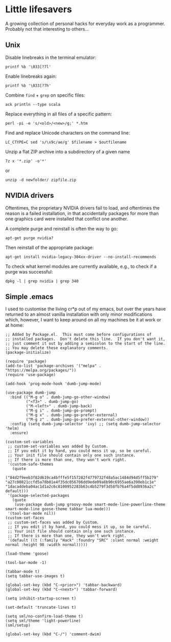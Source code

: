 # Little lifesavers

A growing collection of personal hacks for everyday work as a programmer.
Probably not that interesting to others...

## Unix

Disable linebreaks in the terminal emulator:

    printf %b '\033[?7l'

Enable linebreaks again:

    printf %b '\033[?7h'
	
Combine `find` + `grep` on specific files:

    ack println --type scala
	
Replace everything in all files of a specific pattern:

    perl -pi -e 's/<old>/<new>/g;' *.htm
	
Find and replace Unicode characters on the command line:

    LC_CTYPE=C sed 's/\x9c/ae/g' $filename > $outfilename

Unzip a flat ZIP archive into a subdirectory of a given name

    7z x '*.zip' -o'*'
   
or
   
    unzip -d newfolder/ zipfile.zip

## NVIDIA drivers

Oftentimes, the proprietary NVIDIA drivers fail to load, and oftentimes
the reason is a failed installation, in that accidentally packages for
more than one graphics card were installed that conflict one another.

A complete purge and reinstall is often the way to go:

    apt-get purge nvidia?
	
Then reinstall of the appropriate package:

    apt-get install nvidia-legacy-304xx-driver --no-install-recommends
	
To check what kernel modules are currently available, e.g., to check if a 
purge was successful:

    dpkg -l | grep nvidia | grep 340
	
## Simple .emacs

I used to customise the living cr*p out of my emacs, but over the
years have returned to an almost vanilla installation with only minor
modifications which, however, I want to keep around on all my machines
be it at work or at home:

```
;; Added by Package.el.  This must come before configurations of
;; installed packages.  Don't delete this line.  If you don't want it,
;; just comment it out by adding a semicolon to the start of the line.
;; You may delete these explanatory comments.
(package-initialize)

(require 'package)
(add-to-list 'package-archives '("melpa" . "https://melpa.org/packages/"))
(require 'use-package)

(add-hook 'prog-mode-hook 'dumb-jump-mode)

(use-package dumb-jump
  :bind (("M-g o" . dumb-jump-go-other-window)
         ("<f3>" . dumb-jump-go)
         ("M-<left>" . dumb-jump-back)
         ("M-g i" . dumb-jump-go-prompt)
         ("M-g x" . dumb-jump-go-prefer-external)
         ("M-g z" . dumb-jump-go-prefer-external-other-window))
  :config (setq dumb-jump-selector 'ivy) ;; (setq dumb-jump-selector 'helm)
  :ensure)

(custom-set-variables
 ;; custom-set-variables was added by Custom.
 ;; If you edit it by hand, you could mess it up, so be careful.
 ;; Your init file should contain only one such instance.
 ;; If there is more than one, they won't work right.
 '(custom-safe-themes
   (quote
    ("84d2f9eeb3f82d619ca4bfffe5f157282f4779732f48a5ac1484d94d5ff5b279" "a27c00821ccfd5a78b01e4f35dc056706dd9ede09a8b90c6955ae6a390eb1c1e" "1dacaddeba04ac1d1a2c6c8100952283b63c4b5279f3d58fb76a4f5dd8936a2c" default)))
 '(package-selected-packages
   (quote
    (use-package dumb-jump groovy-mode smart-mode-line-powerline-theme smart-mode-line goose-theme tabbar lua-mode)))
 '(tool-bar-mode nil))
(custom-set-faces
 ;; custom-set-faces was added by Custom.
 ;; If you edit it by hand, you could mess it up, so be careful.
 ;; Your init file should contain only one such instance.
 ;; If there is more than one, they won't work right.
 '(default ((t (:family "Hack" :foundry "SRC" :slant normal :weight normal :height 98 :width normal)))))

(load-theme 'goose)

(tool-bar-mode -1)

(tabbar-mode t)
(setq tabbar-use-images t)

(global-set-key (kbd "C-<prior>") 'tabbar-backward)
(global-set-key (kbd "C-<next>") 'tabbar-forward)

(setq inhibit-startup-screen t)

(set-default 'truncate-lines t)

(setq sml/no-confirm-load-theme t)
(setq sml/theme 'light-powerline)
(sml/setup)

(global-set-key (kbd "C-/") 'comment-dwim)
```
